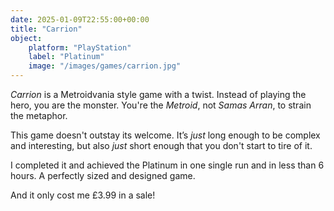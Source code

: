 ```yaml
---
date: 2025-01-09T22:55:00+00:00
title: "Carrion"
object:
    platform: "PlayStation"
    label: "Platinum"
    image: "/images/games/carrion.jpg"
---
```


*Carrion* is a Metroidvania style game with a twist. Instead of playing the hero, you are the monster. You're the *Metroid*, not *Samas Arran*, to strain the metaphor.

This game doesn't outstay its welcome. It’s *just* long enough to be complex and interesting, but also *just* short enough that you don't start to tire of it.

I completed it and achieved the Platinum in one single run and in less than 6 hours. A perfectly sized and designed game.

And it only cost me £3.99 in a sale!
